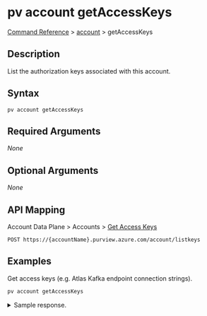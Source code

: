 # pv account getAccessKeys
[Command Reference](../../../README.md#command-reference) > [account](./main.md) > getAccessKeys

## Description
List the authorization keys associated with this account.

## Syntax
```
pv account getAccessKeys
```

## Required Arguments
*None*

## Optional Arguments
*None*

## API Mapping
Account Data Plane > Accounts > [Get Access Keys](https://docs.microsoft.com/en-us/rest/api/purview/accountdataplane/accounts/get-access-keys)
```
POST https://{accountName}.purview.azure.com/account/listkeys
```

## Examples
Get access keys (e.g. Atlas Kafka endpoint connection strings).
```powershell
pv account getAccessKeys
```

<details><summary>Sample response.</summary>
<p>

```json
{
    "atlasKafkaPrimaryEndpoint": "Endpoint=sb://atlas-YOUR_ENDPOINT.servicebus.windows.net/;SharedAccessKeyName=AlternateSharedAccessKey;SharedAccessKey=YOUR_KEY",
    "atlasKafkaSecondaryEndpoint": "Endpoint=sb://atlas-YOUR_ENDPOINT.servicebus.windows.net/;SharedAccessKeyName=AlternateSharedAccessKey;SharedAccessKey=YOUR_KEY"
}
```
</p>
</details>